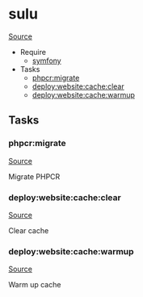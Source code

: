 <!-- DO NOT EDIT THIS FILE! -->
<!-- Instead edit recipe/sulu.php -->
<!-- Then run bin/docgen -->

# sulu

[Source](/recipe/sulu.php)



* Require
  * [symfony](/docs/recipe/symfony.md)
* Tasks
  * [phpcr:migrate](#phpcrmigrate)
  * [deploy:website:cache:clear](#deploywebsitecacheclear)
  * [deploy:website:cache:warmup](#deploywebsitecachewarmup)


## Tasks

### phpcr:migrate
[Source](https://github.com/deployphp/deployer/blob/master/recipe/sulu.php#L18)

Migrate PHPCR


### deploy:website:cache:clear
[Source](https://github.com/deployphp/deployer/blob/master/recipe/sulu.php#L23)

Clear cache


### deploy:website:cache:warmup
[Source](https://github.com/deployphp/deployer/blob/master/recipe/sulu.php#L28)

Warm up cache



